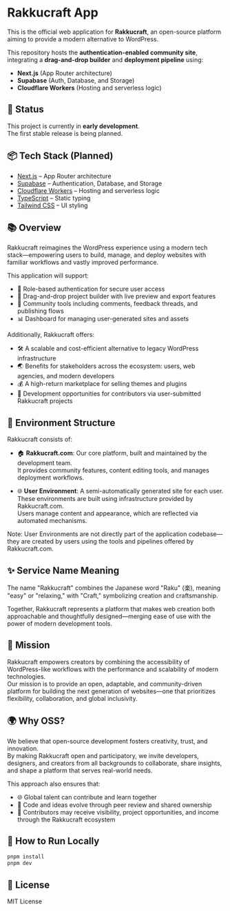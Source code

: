 # Rakkucraft App

This is the official web application for **Rakkucraft**, an open-source platform aiming to provide a modern alternative to WordPress.

This repository hosts the **authentication-enabled community site**, integrating a **drag-and-drop builder** and **deployment pipeline** using:

- **Next.js** (App Router architecture)
- **Supabase** (Auth, Database, and Storage)
- **Cloudflare Workers** (Hosting and serverless logic)

## 🚧 Status

This project is currently in **early development**.  
The first stable release is being planned.

## 📦 Tech Stack (Planned)

- [Next.js](https://nextjs.org/) – App Router architecture
- [Supabase](https://supabase.com/) – Authentication, Database, and Storage
- [Cloudflare Workers](https://developers.cloudflare.com/workers/) – Hosting and serverless logic
- [TypeScript](https://www.typescriptlang.org/) – Static typing
- [Tailwind CSS](https://tailwindcss.com/) – UI styling

## 📚 Overview

Rakkucraft reimagines the WordPress experience using a modern tech stack—empowering users to build, manage, and deploy websites with familiar workflows and vastly improved performance.

This application will support:

- 🔐 Role-based authentication for secure user access
- 🧱 Drag-and-drop project builder with live preview and export features
- 💬 Community tools including comments, feedback threads, and publishing flows
- 📊 Dashboard for managing user-generated sites and assets

Additionally, Rakkucraft offers:

- 🛠️ A scalable and cost-efficient alternative to legacy WordPress infrastructure
- 🌏 Benefits for stakeholders across the ecosystem: users, web agencies, and modern developers
- 💰 A high-return marketplace for selling themes and plugins
- 📨 Development opportunities for contributors via user-submitted Rakkucraft projects

## 🔁 Environment Structure

Rakkucraft consists of:

- 🏠 **Rakkucraft.com**: Our core platform, built and maintained by the development team.  
  It provides community features, content editing tools, and manages deployment workflows.

- 🌐 **User Environment**: A semi-automatically generated site for each user.  
  These environments are built using infrastructure provided by Rakkucraft.com.  
  Users manage content and appearance, which are reflected via automated mechanisms.

Note: User Environments are not directly part of the application codebase—they are created by users using the tools and pipelines offered by Rakkucraft.com.

## ✨ Service Name Meaning

The name "Rakkucraft" combines the Japanese word "Raku" (楽), meaning "easy" or "relaxing," with "Craft," symbolizing creation and craftsmanship.

Together, Rakkucraft represents a platform that makes web creation both approachable and thoughtfully designed—merging ease of use with the power of modern development tools.

## 🎯 Mission

Rakkucraft empowers creators by combining the accessibility of WordPress-like workflows with the performance and scalability of modern technologies.  
Our mission is to provide an open, adaptable, and community-driven platform for building the next generation of websites—one that prioritizes flexibility, collaboration, and global inclusivity.

## 🌍 Why OSS?

We believe that open-source development fosters creativity, trust, and innovation.  
By making Rakkucraft open and participatory, we invite developers, designers, and creators from all backgrounds to collaborate, share insights, and shape a platform that serves real-world needs.

This approach also ensures that:

- 🌐 Global talent can contribute and learn together
- 🤝 Code and ideas evolve through peer review and shared ownership
- 🎁 Contributors may receive visibility, project opportunities, and income through the Rakkucraft ecosystem

## 🧪 How to Run Locally

```bash
pnpm install
pnpm dev
```

## 📄 License

MIT License
